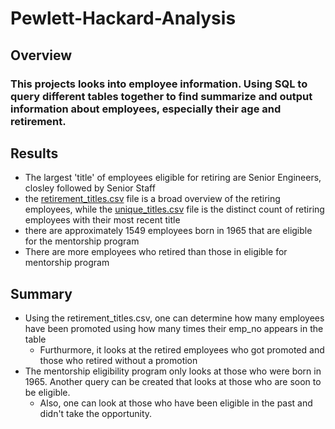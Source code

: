 # Pewlett-Hackard-Analysis

## Overview

### This projects looks into employee information. Using SQL to query different tables together to find summarize and output information about employees, especially their age and retirement.

## Results

- The largest 'title' of employees eligible for retiring are Senior Engineers, closley followed by Senior Staff
- the [retirement_titles.csv](https://github.com/mbugyis/Pewlett-Hackard-Analysis/blob/0459c345f8232d9bb57b29c6c00b0299a8f39fcd/Data/retirement_titles.csv) file is a broad overview of the retiring employees, while the [unique_titles.csv](https://github.com/mbugyis/Pewlett-Hackard-Analysis/blob/0459c345f8232d9bb57b29c6c00b0299a8f39fcd/Data/unique_titles.csv) file is the distinct count of retiring employees with their most recent title
- there are approximately 1549 employees born in 1965 that are eligible for the mentorship program
- There are more employees who retired than those in eligible for mentorship program

## Summary

- Using the retirement_titles.csv, one can determine how many employees have been promoted using how many times their emp_no appears in the table
  - Furthurmore, it looks at the retired employees who got promoted and those who retired without a promotion
- The mentorship eligibility program only looks at those who were born in 1965. Another query can be created that looks at those who are soon to be eligible.
  - Also, one can look at those who have been eligible in the past and didn't take the opportunity.
